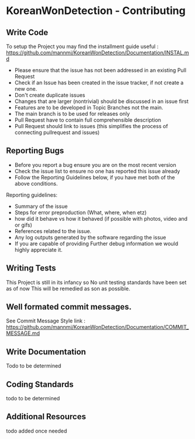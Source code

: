 # KoreanWonDetection - Contributing    

## Write Code
To setup the Project you may find the installment guide useful : https://github.com/mannmi/KoreanWonDetection/Documentation/INSTAL.md  

* Please ensure that the issue has not been addressed in an existing Pull Request
* Check if an Issue has been created in the issue tracker, if not create a new one.
* Don't create duplicate issues
* Changes that are larger (nontrivial) should be discussed in an issue first 
* Features are to be developed in Topic Branches not the main.
* The main branch is to be used for releases only
* Pull Request have to contain full comprehensible description 
* Pull Request should link to issues (this simplifies the process of connecting pullrequest and issues)

## Reporting Bugs
* Before you report a bug ensure you are on the most recent version
* Check the issue list to ensure no one has reported this issue already
* Follow the Reporting Guidelines below, if you have met both of the above conditions.
   
Reporting guidelines:  
* Summary of the issue
* Steps for error preproduction (What, where, when etz)
* how did it behave vs how it behaved (if possible with photos, video and or gifs)
* References related to the issue.
* Any log outputs generated by the software regarding the issue
* If you are capable of providing Further debug information we would highly appreciate it.

## Writing Tests
This Project is still in its infancy so No unit testing standards have been set as of now
This will be remedied as son as possible.

## Well formated commit messages.
See Commit Message Style link : https://github.com/mannmi/KoreanWonDetection/Documentation/COMMIT_MESSAGE.md

## Write Documentation
Todo to be determined

## Coding Standards
todo to be determined

## Additional Resources
todo added once needed



